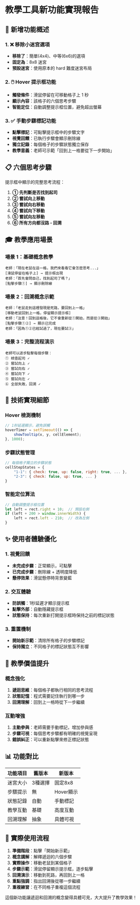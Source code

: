 # 教學工具新功能實現報告

## 🎯 新增功能概述

### 1. ❌ 移除小迷宮選項
- **移除了**：簡單(4x4)、中等(6x6)的選項
- **固定為**：8x8 迷宮
- **預設迷宮**：使用原本的 hard 難度迷宮布局

### 2. 🖱️ Hover 提示框功能
- **觸發條件**：滑鼠停留在可移動格子上 1 秒
- **顯示內容**：該格子的六個思考步驟
- **智能定位**：自動調整提示框位置，避免超出螢幕

### 3. ✅ 手動步驟標記功能
- **點擊標記**：可點擊提示框中的步驟文字
- **視覺回饋**：已執行步驟會顯示刪除線
- **獨立記錄**：每個格子的步驟狀態獨立保存
- **教學意義**：老師可示範「回到上一格要從下一步開始」

## 📋 六個思考步驟

提示框中顯示的完整思考流程：

1. **① 先判斷是否找到起司**
2. **② 嘗試向上移動**
3. **③ 嘗試向右移動**
4. **④ 嘗試向下移動**
5. **⑤ 嘗試向左移動**
6. **⑥ 所有方向都沒路 - 回溯**

## 🎓 教學應用場景

### 場景 1：基礎概念教學
```
老師：「現在老鼠在這一格，我們來看看它會怎麼思考...」
[滑鼠停留在格子上] → 提示框出現
老師：「首先會問自己，找到起司了嗎？」
[點擊步驟①] → 顯示刪除線
```

### 場景 2：回溯概念示範
```
老師：「老鼠走到這裡發現是死路，要回到上一格」
[移動老鼠回到上一格，停留顯示提示框]
老師：「注意！回到這格後，它不會重新從①開始，而是從③開始」
[點擊步驟①②] → 顯示已完成
老師：「因為①②已經試過了，現在要試③」
```

### 場景 3：完整流程演示
```
老師可以逐步點擊每個步驟：
① 檢查起司 ✓
② 嘗試向上 ✓  
③ 嘗試向右 ✓
④ 嘗試向下 ✓
⑤ 嘗試向左 ✓
⑥ 全部失敗，回溯 ✓
```

## 🔧 技術實現細節

### Hover 檢測機制
```javascript
// 1秒延遲顯示，避免誤觸
hoverTimer = setTimeout(() => {
    showTooltip(x, y, cellElement);
}, 1000);
```

### 步驟狀態管理
```javascript
// 每個格子獨立的步驟狀態
cellStepStates = {
    "1-1": { check: true, up: false, right: true, ... },
    "2-3": { check: false, up: true, ... }
}
```

### 智能定位算法
```javascript
// 自動調整提示框位置
let left = rect.right + 10;  // 預設右側
if (left + 200 > window.innerWidth) {
    left = rect.left - 210;  // 改為左側
}
```

## ✨ 使用者體驗優化

### 1. 視覺回饋
- **未完成步驟**：正常顯示，可點擊
- **已完成步驟**：刪除線 + 透明度降低
- **懸停效果**：滑鼠懸停時背景變藍

### 2. 交互體驗
- **防誤觸**：1秒延遲才顯示提示框
- **點擊外部**：自動隱藏提示框
- **狀態保持**：每次重新打開提示框時保持之前的標記狀態

### 3. 重置機制
- **開始新示範**：清除所有格子的步驟標記
- **保持獨立**：不同格子的標記狀態互不影響

## 🎯 教學價值提升

### 概念強化
1. **遞迴思維**：每個格子都執行相同的思考流程
2. **狀態記憶**：程式需要記住執行到哪一步
3. **回溯理解**：回到上一格時從下一步繼續

### 互動增強
1. **主動參與**：老師需要手動標記，增加參與感
2. **步驟可視**：每個思考步驟都有明確的視覺呈現
3. **錯誤糾正**：可以重新點擊來修正標記狀態

## 📊 功能對比

| 功能項目 | 舊版本 | 新版本 |
|---------|--------|--------|
| 迷宮大小 | 3種選擇 | 固定8x8 |
| 步驟提示 | 無 | Hover顯示 |
| 狀態記錄 | 自動 | 手動標記 |
| 教學互動 | 基礎 | 高度互動 |
| 回溯理解 | 抽象 | 具體可視 |

## 🚀 實際使用流程

1. **準備階段**：點擊「開始新示範」
2. **概念講解**：解釋遞迴的六個步驟
3. **實際操作**：移動老鼠到某個格子
4. **步驟示範**：滑鼠停留顯示提示框，逐步點擊
5. **回溯演示**：移動到死路，再回到上一格
6. **重點強調**：指出回溯後從哪一步繼續
7. **重複練習**：在不同格子重複這個流程

這個新功能讓遞迴和回溯的概念變得具體可見，大大提升了教學效果！
